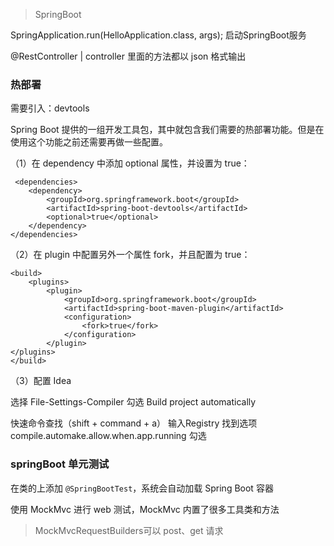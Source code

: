 > SpringBoot 

SpringApplication.run(HelloApplication.class, args);  启动SpringBoot服务

@RestController | controller 里面的方法都以 json 格式输出

### 热部署

需要引入：devtools

Spring Boot 提供的一组开发工具包，其中就包含我们需要的热部署功能。但是在使用这个功能之前还需要再做一些配置。

（1）在 dependency 中添加 optional 属性，并设置为 true：

     <dependencies>
        <dependency>
            <groupId>org.springframework.boot</groupId>
            <artifactId>spring-boot-devtools</artifactId>
            <optional>true</optional>
        </dependency>
    </dependencies>

（2）在 plugin 中配置另外一个属性 fork，并且配置为 true：

    <build>
        <plugins>
            <plugin>
                <groupId>org.springframework.boot</groupId>
                <artifactId>spring-boot-maven-plugin</artifactId>
                <configuration>
                    <fork>true</fork>
                </configuration>
            </plugin>
    </plugins>
    </build>
    
（3）配置 Idea

选择 File-Settings-Compiler 勾选 Build project automatically   

快速命令查找（shift + command + a） 输入Registry 找到选项 compile.automake.allow.when.app.running 勾选

### springBoot 单元测试 

在类的上添加 `@SpringBootTest`，系统会自动加载 Spring Boot 容器

使用 MockMvc 进行 web 测试，MockMvc 内置了很多工具类和方法

> MockMvcRequestBuilders可以 post、get 请求
